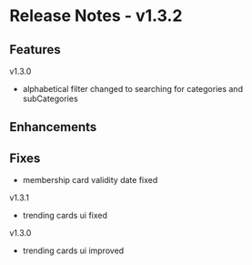 # Release Notes - v1.3.2

## Features

v1.3.0

- alphabetical filter changed to searching for categories and subCategories

## Enhancements

## Fixes

- membership card validity date fixed

v1.3.1

- trending cards ui fixed

v1.3.0

- trending cards ui improved
